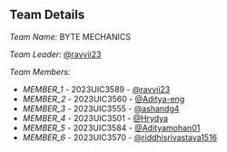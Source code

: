 ## Team Details

*Team Name:* BYTE MECHANICS

*Team Leader:* [@ravvii23](https://github.com/ravvii23)

*Team Members:*

- *MEMBER_1* - 2023UIC3589 - [@ravvii23](https://github.com/ravvii23)
- *MEMBER_2* - 2023UIC3560 - [@Aditya-eng](https://github.com/Aditya-eng)
- *MEMBER_3* - 2023UIC3555 - [@ashandg4](https://github.com/ashandg4)
- *MEMBER_4* - 2023UIC3501 - [@Hrydya](https://github.com/Hrydya)
- *MEMBER_5* - 2023UIC3584 - [@Adityamohan01](https://github.com/Adityamohan01)
- *MEMBER_6* - 2023UIC3570 - [@riddhisrivastava1516](https://github.com/riddhisrivastava1516)
